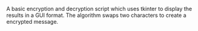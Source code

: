 A basic encryption and decryption script which uses tkinter to display the results in a GUI format.
The algorithm swaps two characters to create a encrypted message.
